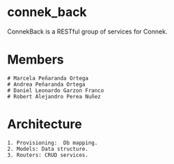 # connek_back
ConnekBack is a RESTful group of services for Connek.

# Members
```
# Marcela Peñaranda Ortega
# Andrea Peñaranda Ortega
# Daniel Leonardo Garzon Franco
# Robert Alejandro Perea Nuñez
```

# Architecture
```
1. Provisioning:  Db mapping.
2. Models: Data structure.
3. Routers: CRUD services. 
```

